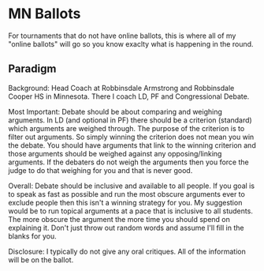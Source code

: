 # MN Ballots

For tournaments that do not have online ballots, this is where all of my "online ballots" will go so you know exaclty what is happening in the round.

## Paradigm

Background: Head Coach at Robbinsdale Armstrong and Robbinsdale Cooper HS in Minnesota. There I coach LD, PF and Congressional Debate.

Most Important: Debate should be about comparing and weighing arguments. In LD (and optional in PF) there should be a criterion (standard) which arguments are weighed through. The purpose of the criterion is to filter out arguments. So simply winning the criterion does not mean you win the debate. You should have arguments that link to the winning criterion and those arguments should be weighed against any opposing/linking arguments. If the debaters do not weigh the arguments then you force the judge to do that weighing for you and that is never good.

Overall: Debate should be inclusive and available to all people. If you goal is to speak as fast as possible and run the most obscure arguments ever to exclude people then this isn't a winning strategy for you. My suggestion would be to run topical arguments at a pace that is inclusive to all students. The more obscure the argument the more time you should spend on explaining it. Don't just throw out random words and assume I'll fill in the blanks for you.

Disclosure: I typically do not give any oral critiques. All of the information will be on the ballot.

